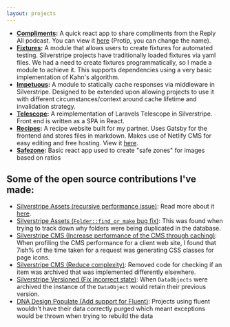 ```yaml
---
layout: projects
---
```


- **[Compliments](https://github.com/adrhumphreys/compliments.jar.nz):** A quick react app to share compliments from the Reply All podcast. You can view it [here](https://compliments.jar.nz) (Protip, you can change the name).
- **[Fixtures](https://github.com/adrhumphreys/silverstripe-fixtures):** A module that allows users to create fixtures for automated testing. Silverstripe projects have traditionally loaded fixtures via yaml files. We had a need to create fixtures programmatically, so I made a module to achieve it. This supports dependencies using a very basic implementation of Kahn's algorithm.
- **[Impetuous](https://github.com/adrhumphreys/impetuous):** A module to statically cache responses via middleware in Silverstripe. Designed to be extended upon allowing projects to use it with different circumstances/context around cache lifetime and invalidation strategy.
- **[Telescope](https://github.com/adrhumphreys/telescope):** A reimplementation of Laravels Telescope in Silverstripe. Front end is written as a SPA in React.
- **[Recipes](https://github.com/adrhumphreys/recipes):** A recipe website built for my partner. Uses Gatsby for the frontend and stores files in markdown. Makes use of Netlify CMS for easy editing and free hosting. View it [here](http://jar.nz).
- **[Safezone](https://github.com/adrhumphreys/safe-zone):** Basic react app used to create "safe zones" for images based on ratios

## Some of the open source contributions I've made:
- [Silverstripe Assets (recursive performance issue)](https://github.com/silverstripe/silverstripe-assets/pull/415): Read more about it [here](/posts/silverstripe-assets/).
- [Silverstripe Assets (`Folder::find_or_make` bug fix)](https://github.com/silverstripe/silverstripe-assets/pull/364): This was found when trying to track down why folders were being duplicated in the database.
- [Silverstripe CMS (Increase performance of the CMS through caching)](https://github.com/silverstripe/silverstripe-cms/pull/2493): When profiling the CMS performance for a client web site, I found that 7ish% of the time taken for a request was generating CSS classes for page icons.
- [Silverstripe CMS (Reduce complexity)](https://github.com/silverstripe/silverstripe-cms/pull/2476): Removed code for checking if an item was archived that was implemented differently elsewhere.
- [Silverstripe Versioned (Fix incorrect state)](https://github.com/silverstripe/silverstripe-versioned/pull/243): When `DataObjects` were archived the instance of the `DataObject` would retain their previous version.
- [DNA Design Populate (Add support for Fluent)](https://github.com/dnadesign/silverstripe-populate/pull/32): Projects using fluent wouldn't have their data correctly purged which meant exceptions would be thrown when trying to rebuild the data
